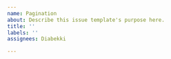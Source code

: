 ```yaml
---
name: Pagination
about: Describe this issue template's purpose here.
title: ''
labels: ''
assignees: Diabekki

---
```



